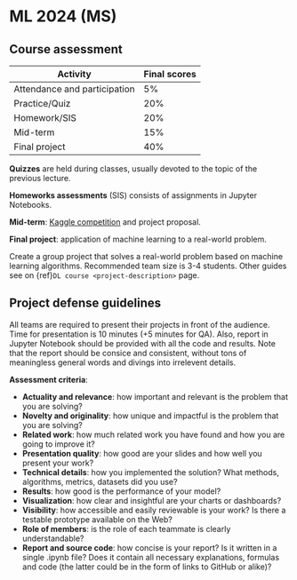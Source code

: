 # ML 2024 (MS)

## Course assessment

| Activity                     | Final scores |
| ---------------------------- | ------------ |
| Attendance and participation | $5\%$        |
| Practice/Quiz                | $20\%$       |
| Homework/SIS                 | $20\%$       |
| Mid-term                     | $15\%$       |
| Final project                | $40\%$       |

**Quizzes** are held during classes, usually devoted to the topic of the previous lecture.

**Homeworks assessments** (SIS) consists of assignments in Jupyter Notebooks.

**Mid-term**: [Kaggle competition](https://www.kaggle.com/t/01ad6891a246412c8f5473321efffee0) and project proposal.

**Final project**: application of machine learning to a real-world problem.

Create a group project that solves a real-world problem based on machine learning algorithms. Recommended team size is 3-4 students. Other guides see on {ref}`DL course <project-description>` page.

## Project defense guidelines

All teams are required to present their projects in front of the audience. Time for presentation is 10 minutes (+5 minutes for QA). Also, report in Jupyter Notebook should be provided with all the code and results. Note that the report should be consice and consistent, without tons of meaningless general words and divings into irrelevent details.

**Assessment criteria**:

- **Actuality and relevance**: how important and relevant is the problem that you are solving?
- **Novelty and originality**: how unique and impactful is the problem that you are solving?
- **Related work**: how much related work you have found and how you are going to improve it?
- **Presentation quality**: how good are your slides and how well you present your work?
- **Technical details**: how you implemented the solution? What methods, algorithms, metrics, datasets did you use?
- **Results**: how good is the performance of your model?
- **Visualization**: how clear and insightful are your charts or dashboards?
- **Visibility**: how accessible and easily reviewable is your work? Is there a testable prototype available on the Web?
- **Role of members**: is the role of each teammate is clearly understandable?
- **Report and source code**: how concise is your report? Is it written in a single .ipynb file? Does it contain all necessary explanations, formulas and code (the latter could be in the form of links to GitHub or alike)?
